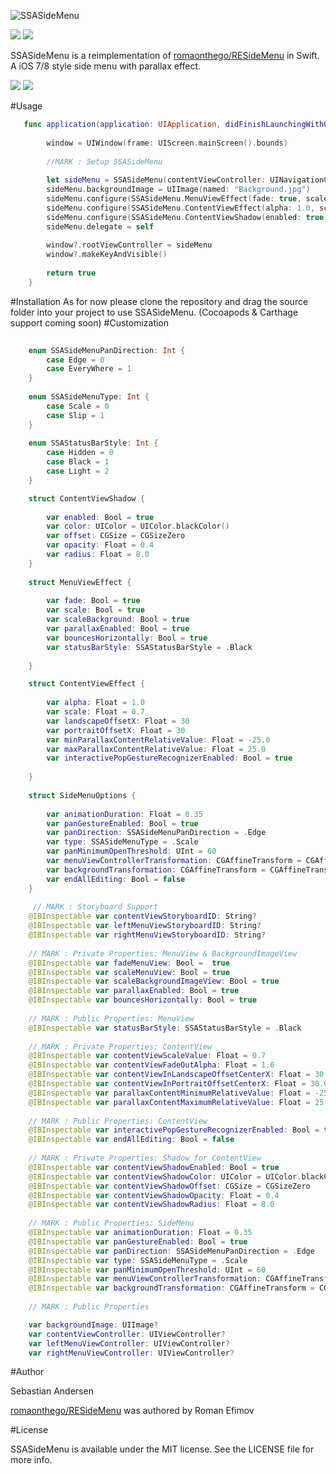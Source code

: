 ![SSASideMenu](https://github.com/SSA111/SSASideMenu/blob/master/SSASideMenuCover.png)

[![](http://img.shields.io/badge/iOS-8.0%2B-blue.svg)]() [![](http://img.shields.io/badge/Swift-1.2-blue.svg)]() 

SSASideMenu is a reimplementation of
[romaonthego/RESideMenu](https://github.com/romaonthego/RESideMenu) in
Swift. A iOS 7/8 style side menu with parallax effect.  

![](https://github.com/SSA111/SSASideMenu/blob/master/LeftDemo.gif)
![](https://github.com/SSA111/SSASideMenu/blob/master/RightDemo.gif)


#Usage

```swift
   func application(application: UIApplication, didFinishLaunchingWithOptions launchOptions: [NSObject: AnyObject]?) -> Bool {
       
        window = UIWindow(frame: UIScreen.mainScreen().bounds)
        
        //MARK : Setup SSASideMenu
        
        let sideMenu = SSASideMenu(contentViewController: UINavigationController(rootViewController: FirstViewController()), leftMenuViewController: LeftMenuViewController(), rightMenuViewController: RightMenuViewController())
        sideMenu.backgroundImage = UIImage(named: "Background.jpg")
        sideMenu.configure(SSASideMenu.MenuViewEffect(fade: true, scale: true, scaleBackground: false))
        sideMenu.configure(SSASideMenu.ContentViewEffect(alpha: 1.0, scale: 0.7))
        sideMenu.configure(SSASideMenu.ContentViewShadow(enabled: true, color: UIColor.blackColor(), opacity: 0.6, radius: 6.0))
        sideMenu.delegate = self
        
        window?.rootViewController = sideMenu
        window?.makeKeyAndVisible()
               
        return true
    }
```
#Installation 
As for now please clone the repository and drag the source folder into your project to use SSASideMenu. (Cocoapods & Carthage
support coming soon) 
#Customization
```swift
    
    enum SSASideMenuPanDirection: Int {
        case Edge = 0
        case EveryWhere = 1
    }
    
    enum SSASideMenuType: Int {
        case Scale = 0
        case Slip = 1
    }
    
    enum SSAStatusBarStyle: Int {
        case Hidden = 0
        case Black = 1
        case Light = 2
    }

    struct ContentViewShadow {
    
        var enabled: Bool = true
        var color: UIColor = UIColor.blackColor()
        var offset: CGSize = CGSizeZero
        var opacity: Float = 0.4
        var radius: Float = 8.0
    }
    
    struct MenuViewEffect {
        
        var fade: Bool = true
        var scale: Bool = true
        var scaleBackground: Bool = true
        var parallaxEnabled: Bool = true
        var bouncesHorizontally: Bool = true
        var statusBarStyle: SSAStatusBarStyle = .Black
    
    }

    struct ContentViewEffect {
        
        var alpha: Float = 1.0
        var scale: Float = 0.7
        var landscapeOffsetX: Float = 30
        var portraitOffsetX: Float = 30
        var minParallaxContentRelativeValue: Float = -25.0
        var maxParallaxContentRelativeValue: Float = 25.0
        var interactivePopGestureRecognizerEnabled: Bool = true
 
    }
    
    struct SideMenuOptions {
        
        var animationDuration: Float = 0.35
        var panGestureEnabled: Bool = true
        var panDirection: SSASideMenuPanDirection = .Edge
        var type: SSASideMenuType = .Scale
        var panMinimumOpenThreshold: UInt = 60
        var menuViewControllerTransformation: CGAffineTransform = CGAffineTransformMakeScale(1.5, 1.5)
        var backgroundTransformation: CGAffineTransform = CGAffineTransformMakeScale(1.7, 1.7)
        var endAllEditing: Bool = false
    }
    
     // MARK : Storyboard Support
    @IBInspectable var contentViewStoryboardID: String?
    @IBInspectable var leftMenuViewStoryboardID: String?
    @IBInspectable var rightMenuViewStoryboardID: String?
    
    // MARK : Private Properties: MenuView & BackgroundImageView
    @IBInspectable var fadeMenuView: Bool =  true
    @IBInspectable var scaleMenuView: Bool = true
    @IBInspectable var scaleBackgroundImageView: Bool = true
    @IBInspectable var parallaxEnabled: Bool = true
    @IBInspectable var bouncesHorizontally: Bool = true
    
    // MARK : Public Properties: MenuView
    @IBInspectable var statusBarStyle: SSAStatusBarStyle = .Black
    
    // MARK : Private Properties: ContentView
    @IBInspectable var contentViewScaleValue: Float = 0.7
    @IBInspectable var contentViewFadeOutAlpha: Float = 1.0
    @IBInspectable var contentViewInLandscapeOffsetCenterX: Float = 30.0
    @IBInspectable var contentViewInPortraitOffsetCenterX: Float = 30.0
    @IBInspectable var parallaxContentMinimumRelativeValue: Float = -25.0
    @IBInspectable var parallaxContentMaximumRelativeValue: Float = 25.0
    
    // MARK : Public Properties: ContentView
    @IBInspectable var interactivePopGestureRecognizerEnabled: Bool = true
    @IBInspectable var endAllEditing: Bool = false
    
    // MARK : Private Properties: Shadow for ContentView
    @IBInspectable var contentViewShadowEnabled: Bool = true
    @IBInspectable var contentViewShadowColor: UIColor = UIColor.blackColor()
    @IBInspectable var contentViewShadowOffset: CGSize = CGSizeZero
    @IBInspectable var contentViewShadowOpacity: Float = 0.4
    @IBInspectable var contentViewShadowRadius: Float = 8.0
    
    // MARK : Public Properties: SideMenu
    @IBInspectable var animationDuration: Float = 0.35
    @IBInspectable var panGestureEnabled: Bool = true
    @IBInspectable var panDirection: SSASideMenuPanDirection = .Edge
    @IBInspectable var type: SSASideMenuType = .Scale
    @IBInspectable var panMinimumOpenThreshold: UInt = 60
    @IBInspectable var menuViewControllerTransformation: CGAffineTransform = CGAffineTransformMakeScale(1.5, 1.5)
    @IBInspectable var backgroundTransformation: CGAffineTransform = CGAffineTransformMakeScale(1.7, 1.7)
    
    // MARK : Public Properties

    var backgroundImage: UIImage?
    var contentViewController: UIViewController?
    var leftMenuViewController: UIViewController?
    var rightMenuViewController: UIViewController?
```

#Author

Sebastian Andersen

[romaonthego/RESideMenu](https://github.com/romaonthego/RESideMenu) was
authored by Roman Efimov

#License

SSASideMenu is available under the MIT license. See the LICENSE file for more info.
